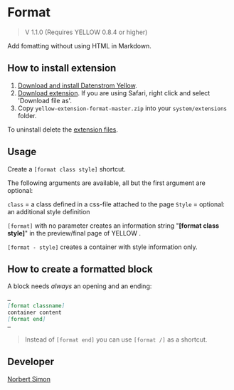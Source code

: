 # Format

> V 1.1.0 (Requires YELLOW 0.8.4 or higher)

Add fomatting without using HTML in Markdown.


## How to install extension

1. [Download and install Datenstrom Yellow](https://github.com/datenstrom/yellow/).
2. [Download extension](https://github.com/bsnosi/yellow-extension-format/archive/master.zip). If you are using Safari, right click and select 'Download file as'.
3. Copy `yellow-extension-format-master.zip` into your `system/extensions` folder.

To uninstall delete the [extension files](extension.ini).

## Usage

Create a `[format class style]` shortcut.  

The following arguments are available, all but the first argument are optional:

`class` = a class defined in a css-file attached to the page
`Style` = optional: an additional style definition

`[format]`  with no parameter creates an information string "**[format class style]**" in the preview/final page of YELLOW .

`[format - style]` creates a container with style information only.


## How to create a formatted block

A block needs *always* an opening and an ending:

```markdown
…
[format classname]
container content
[format end]
…
```

> Instead of `[format end]` you can use `[format /]` as a shortcut.



## Developer

[Norbert Simon](https://nosi.de) 